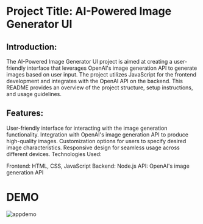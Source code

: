 # Project Title: AI-Powered Image Generator UI

## Introduction:
The AI-Powered Image Generator UI project is aimed at creating a user-friendly interface that leverages OpenAI's image generation API to generate images based on user input. The project utilizes JavaScript for the frontend development and integrates with the OpenAI API on the backend. This README provides an overview of the project structure, setup instructions, and usage guidelines.

## Features:

User-friendly interface for interacting with the image generation functionality.
Integration with OpenAI's image generation API to produce high-quality images.
Customization options for users to specify desired image characteristics.
Responsive design for seamless usage across different devices.
Technologies Used:

Frontend: HTML, CSS, JavaScript
Backend: Node.js
API: OpenAI's image generation API

# DEMO

![appdemo](https://github.com/lovelymandal16/AIImageGenerator/assets/155715221/d3abf93d-2668-47c5-95a0-fd9e9c8cec88)

